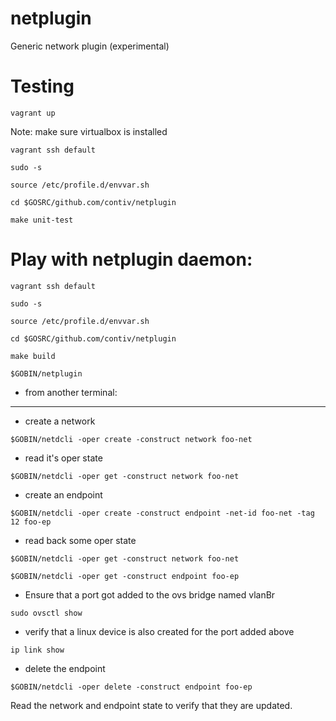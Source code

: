 netplugin
=========

Generic network plugin (experimental)

Testing
=======

`vagrant up`

Note: make sure virtualbox is installed

`vagrant ssh default`

`sudo -s`

`source /etc/profile.d/envvar.sh`

`cd $GOSRC/github.com/contiv/netplugin`

`make unit-test`

Play with netplugin daemon:
==========================
`vagrant ssh default`

`sudo -s`

`source /etc/profile.d/envvar.sh`

`cd $GOSRC/github.com/contiv/netplugin`

`make build`

`$GOBIN/netplugin`

- from another terminal:
--------------------------
- create a network

`$GOBIN/netdcli -oper create -construct network foo-net`

- read it's oper state

`$GOBIN/netdcli -oper get -construct network foo-net`

- create an endpoint

`$GOBIN/netdcli -oper create -construct endpoint -net-id foo-net -tag 12 foo-ep`

- read back some oper state

`$GOBIN/netdcli -oper get -construct network foo-net`

`$GOBIN/netdcli -oper get -construct endpoint foo-ep`

- Ensure that a port got added to the ovs bridge named vlanBr

`sudo ovsctl show`

- verify that a linux device is also created for the port added above

`ip link show`

- delete the endpoint

`$GOBIN/netdcli -oper delete -construct endpoint foo-ep`

Read the network and endpoint state to verify that they are updated.

